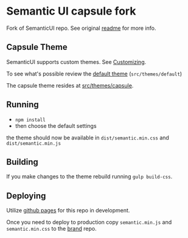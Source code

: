 # Semantic UI capsule fork
Fork of SemanticUI repo. See original
[readme](https://github.com/Semantic-Org/Semantic-UI/blob/master/README.md)
for more info.

## Capsule Theme
SemanticUI supports custom themes.
See [Customizing](http://learnsemantic.com/developing/customizing.html).

To see what's possible review the
[default theme](https://github.com/CapsuleHealth/Semantic-UI/tree/master/src/themes/default)
(`src/themes/default`)

The capsule theme resides at
[src/themes/capsule](https://github.com/CapsuleHealth/Semantic-UI/tree/master/src/themes/capsule).

## Running

* `npm install`
* then choose the default settings

the theme should now be available in `dist/semantic.min.css` and `dist/semantic.min.js`

## Building
If you make changes to the theme rebuild running `gulp build-css`.

## Deploying
Utilize [github pages](http://capsulehealth.github.io/Semantic-UI/dist/semantic.css) for this repo
in development.

Once you need to deploy to production copy `semantic.min.js` and `semantic.min.css` to the 
[brand](https://github.com/CapsuleHealth/brand) repo.
